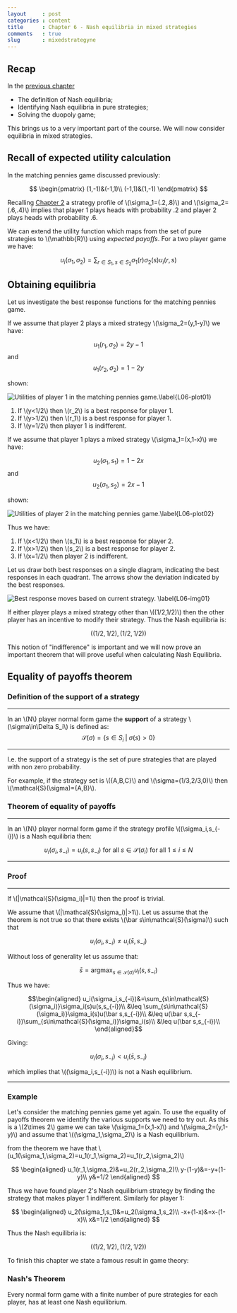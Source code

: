 ```yaml
---
layout     : post
categories : content
title      : Chapter 6 - Nash equilibria in mixed strategies
comments   : true
slug       : mixedstrategyne
---
```


## Recap

In the [previous chapter]({{site.baseurl}}/Content/Chapter_05-Nash_Equilibria_in_pure_strategies)

- The definition of Nash equilibria;
- Identifying Nash equilibria in pure strategies;
- Solving the duopoly game;

This brings us to a very important part of the course. We will now consider equilibria in mixed strategies.

## Recall of expected utility calculation


In the matching pennies game discussed previously:

$$
\begin{pmatrix}
(1,-1)&(-1,1)\\
(-1,1)&(1,-1)
\end{pmatrix}
$$

Recalling [Chapter 2](Chapter_02-Normal_Form_Games.md) a strategy profile of \\(\sigma_1=(.2,.8)\\) and \\(\sigma_2=(.6,.4)\\) implies that player 1 plays heads with probability .2 and player 2 plays heads with probability .6.

We can extend the utility function which maps from the set of pure strategies to \\(\mathbb{R}\\) using _expected payoffs_. For a two player game we have:

$$u_{i}(\sigma_1,\sigma_2)=\sum_{r\in S_1,s\in S_2}\sigma_1(r)\sigma_2(s)u_{i}(r,s)$$

## Obtaining equilibria

Let us investigate the best response functions for the matching pennies game.

If we assume that player 2 plays a mixed strategy \\(\sigma_2=(y,1-y)\\) we have:

$$u_1(r_1,\sigma_2)=2y-1$$
and
$$u_1(r_2,\sigma_2)=1-2y$$

shown:

![Utilities of player 1 in the matching pennies game.\label{L06-plot01}](plots/L06-plot01.png)


1. If \\(y<1/2\\) then \\(r_2\\) is a best response for player 1.
2. If \\(y>1/2\\) then \\(r_1\\) is a best response for player 1.
3. If \\(y=1/2\\) then player 1 is indifferent.

If we assume that player 1 plays a mixed strategy \\(\sigma_1=(x,1-x)\\) we have:

$$u_2(\sigma_1,s_1)=1-2x$$
and
$$u_2(\sigma_1,s_2)=2x-1$$

shown:

![Utilities of player 2 in the matching pennies game.\label{L06-plot02}](plots/L06-plot02.png)

Thus we have:

1. If \\(x<1/2\\) then \\(s_1\\) is a best response for player 2.
2. If \\(x>1/2\\) then \\(s_2\\) is a best response for player 2.
3. If \\(x=1/2\\) then player 2 is indifferent.

Let us draw both best responses on a single diagram, indicating the best responses in each quadrant. The arrows show the deviation indicated by the best responses.

![Best response moves based on current strategy. \label{L06-img01}](images/L06-img01.png)

If either player plays a mixed strategy other than \\((1/2,1/2)\\) then the other player has an incentive to modify their strategy. Thus the Nash equilibria is:

$$((1/2,1/2),(1/2,1/2))$$

This notion of "indifference" is important and we will now prove an important theorem that will prove useful when calculating Nash Equilibria.

## Equality of payoffs theorem

### Definition of the support of a strategy

---

In an \\(N\\) player normal form game the **support** of a strategy \\(\sigma\in\Delta S_i\\) is defined as:
$$\mathcal{S}(\sigma)=\{s\in S_i\;|\;\sigma(s)>0\}$$

---

I.e. the support of a strategy is the set of pure strategies that are played with non zero probability.

For example, if the strategy set is \\(\{A,B,C\}\\) and \\(\sigma=(1/3,2/3,0)\\) then \\(\mathcal{S}(\sigma)=\{A,B\}\\).

### Theorem of equality of payoffs

---

In an \\(N\\) player normal form game if the strategy profile \\((\sigma_i,s_{-i})\\) is a Nash equilibria then:

$$u_{i}(\sigma_i,s_{-i})=u_{i}(s,s_{-i})\text{ for all }s\in\mathcal{S}(\sigma_i)\text{ for all }1\leq i\leq N$$

---

### Proof

---

If \\(\|\mathcal{S}(\sigma_i)\|=1\\) then the proof is trivial.

We assume that \\(\|\mathcal{S}(\sigma_i)\|>1\\). Let us assume that the theorem is not true so that there exists \\(\bar s\in\mathcal{S}(\sigma)\\) such that

$$u_{i}(\sigma_i,s_{-i})\ne u_{i}(\bar s,s_{-i})$$

Without loss of generality let us assume that:

$$\bar s=\text{argmax}_{s\in\mathcal{S}(\sigma)}u_i(s,s_{-i})$$

Thus we have:

$$\begin{aligned}
u_i(\sigma_i,s_{-i})&=\sum_{s\in\mathcal{S}(\sigma_i)}\sigma_i(s)u(s,s_{-i})\\
&\leq \sum_{s\in\mathcal{S}(\sigma_i)}\sigma_i(s)u(\bar s,s_{-i})\\
&\leq u(\bar s,s_{-i})\sum_{s\in\mathcal{S}(\sigma_i)}\sigma_i(s)\\
&\leq u(\bar s,s_{-i})\\
\end{aligned}$$

Giving:

$$u_{i}(\sigma_i,s_{-i})< u_{i}(\bar s,s_{-i})$$

which implies that \\((\sigma_i,s_{-i})\\) is not a Nash equilibrium.

---

### Example

Let's consider the matching pennies game yet again. To use the equality of payoffs theorem we identify the various supports we need to try out. As this is a \\(2\times 2\\) game we can take \\(\sigma_1=(x,1-x)\\) and \\(\sigma_2=(y,1-y)\\) and assume that \\((\sigma_1,\sigma_2)\\) is a Nash equilibrium.

from the theorem we have that \\(u_1(\sigma_1,\sigma_2)=u_1(r_1,\sigma_2)=u_1(r_2,\sigma_2)\\)

$$
\begin{aligned}
u_1(r_1,\sigma_2)&=u_2(r_2,\sigma_2)\\
y-(1-y)&=-y+(1-y)\\
y&=1/2
\end{aligned}
$$

Thus we have found player 2's Nash equilibrium strategy by finding the strategy that makes player 1 indifferent. Similarly for player 1:

$$
\begin{aligned}
u_2(\sigma_1,s_1)&=u_2(\sigma_1,s_2)\\
-x+(1-x)&=x-(1-x)\\
x&=1/2
\end{aligned}
$$

Thus the Nash equilibria is:

$$((1/2,1/2),(1/2,1/2))$$

To finish this chapter we state a famous result in game theory:

### Nash's Theorem

Every normal form game with a finite number of pure strategies for each player, has at least one Nash equilibrium.
